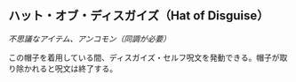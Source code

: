 ## ハット・オブ・ディスガイズ（Hat of Disguise）
*不思議なアイテム、アンコモン（同調が必要）*

この帽子を着用している間、ディスガイズ・セルフ呪文を発動できる。帽子が取り除かれると呪文は終了する。